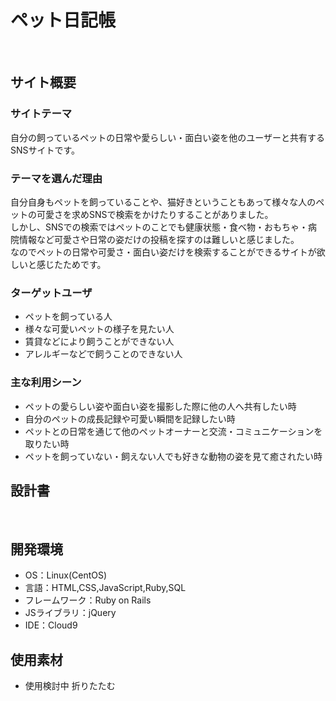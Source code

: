 # ペット日記帳
​
## サイト概要
### サイトテーマ
自分の飼っているペットの日常や愛らしい・面白い姿を他のユーザーと共有するSNSサイトです。
​
### テーマを選んだ理由
自分自身もペットを飼っていることや、猫好きということもあって様々な人のペットの可愛さを求めSNSで検索をかけたりすることがありました。<br>
しかし、SNSでの検索ではペットのことでも健康状態・食べ物・おもちゃ・病院情報など可愛さや日常の姿だけの投稿を探すのは難しいと感じました。<br>
なのでペットの日常や可愛さ・面白い姿だけを検索することができるサイトが欲しいと感じたためです。
​
### ターゲットユーザ
- ペットを飼っている人
- 様々な可愛いペットの様子を見たい人
- 賃貸などにより飼うことができない人
- アレルギーなどで飼うことのできない人
​
### 主な利用シーン
- ペットの愛らしい姿や面白い姿を撮影した際に他の人へ共有したい時
- 自分のペットの成長記録や可愛い瞬間を記録したい時
- ペットとの日常を通じて他のペットオーナーと交流・コミュニケーションを取りたい時
- ペットを飼っていない・飼えない人でも好きな動物の姿を見て癒されたい時
​
## 設計書
<!--テーマを設定・提出する時点では不要です-->
​
## 開発環境
- OS：Linux(CentOS)
- 言語：HTML,CSS,JavaScript,Ruby,SQL
- フレームワーク：Ruby on Rails
- JSライブラリ：jQuery
- IDE：Cloud9
​
## 使用素材
- 使用検討中
折りたたむ